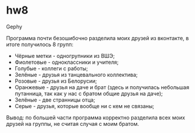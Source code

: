 # hw8
Gephy

Программа почти безошибочно разделила моих друзей из вконтакте, в итоге получилось 8 групп:
+ Чёрные метки - одногрупники из ВШЭ;
+ Фиолетовые - одноклассники и учителя;
+ Голубые - коллеги с работы;
+ Зелёные - друзья из танцевального коллектива;
+ Розовые - друзья из Белорусии;
+ Оранжевые - друзья на даче и брат (здесь и получилась небольшая путанница, так как у нас с братом общие друзья на даче);
+ Зелёные - две странницы отца;
+ Серые - друзья, которые вообще ни с кем не связаны;

Вывод: по большей части программа корректно разделила всех моих друзей на группы, не считая случая с моим братом.
